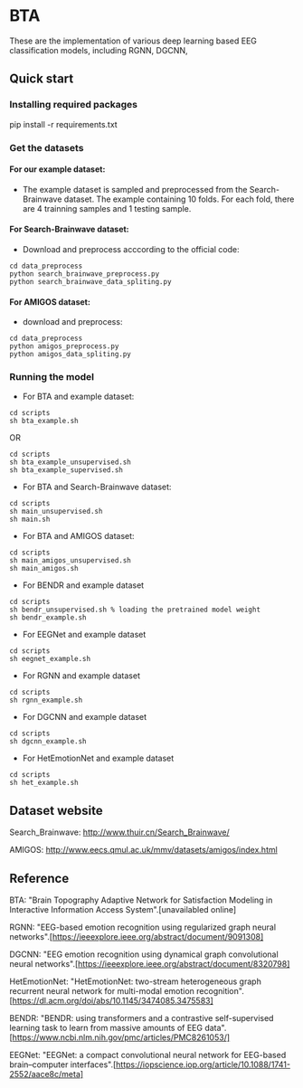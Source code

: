 # BTA 
These are the implementation of various deep learning based EEG classification models, including RGNN, DGCNN, 

## Quick start
### Installing required packages
pip install -r requirements.txt

### Get the datasets
#### For our example dataset:
- The example dataset is sampled and preprocessed from the Search-Brainwave dataset. The example containing 10 folds. For each fold, there are 4 trainning samples and 1 testing sample.

#### For Search-Brainwave dataset:

- Download and preprocess acccording to the official code:

```
cd data_preprocess
python search_brainwave_preprocess.py
python search_brainwave_data_spliting.py
```

#### For AMIGOS dataset:

- download and preprocess:
```
cd data_preprocess
python amigos_preprocess.py
python amigos_data_spliting.py
```

### Running the model
- For BTA and example dataset:
```
cd scripts
sh bta_example.sh
```
OR
```
cd scripts
sh bta_example_unsupervised.sh
sh bta_example_supervised.sh
```

- For BTA and Search-Brainwave dataset:
```
cd scripts
sh main_unsupervised.sh
sh main.sh
```

- For BTA and AMIGOS dataset:
```
cd scripts
sh main_amigos_unsupervised.sh
sh main_amigos.sh
```

- For BENDR and example dataset
```
cd scripts
sh bendr_unsupervised.sh % loading the pretrained model weight
sh bendr_example.sh
```

- For EEGNet and example dataset
```
cd scripts
sh eegnet_example.sh
```

- For RGNN and example dataset
```
cd scripts
sh rgnn_example.sh
```

- For DGCNN and example dataset
```
cd scripts
sh dgcnn_example.sh
```

- For HetEmotionNet and example dataset
```
cd scripts
sh het_example.sh
```

## Dataset website
Search_Brainwave: http://www.thuir.cn/Search_Brainwave/

AMIGOS: http://www.eecs.qmul.ac.uk/mmv/datasets/amigos/index.html


## Reference

BTA: "Brain Topography Adaptive Network for Satisfaction Modeling in Interactive Information Access System".[unavailabled online]

RGNN: "EEG-based emotion recognition using regularized graph neural networks".[https://ieeexplore.ieee.org/abstract/document/9091308]

DGCNN: "EEG emotion recognition using dynamical graph convolutional neural networks".[https://ieeexplore.ieee.org/abstract/document/8320798]

HetEmotionNet: "HetEmotionNet: two-stream heterogeneous graph recurrent neural network for multi-modal emotion recognition".[https://dl.acm.org/doi/abs/10.1145/3474085.3475583]

BENDR: "BENDR: using transformers and a contrastive self-supervised learning task to learn from massive amounts of EEG data".[https://www.ncbi.nlm.nih.gov/pmc/articles/PMC8261053/]

EEGNet: "EEGNet: a compact convolutional neural network for EEG-based brain–computer interfaces".[https://iopscience.iop.org/article/10.1088/1741-2552/aace8c/meta]

